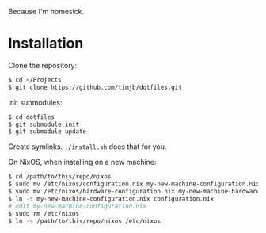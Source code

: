Because I'm homesick.

Installation
============

Clone the repository:

```bash
$ cd ~/Projects
$ git clone https://github.com/timjb/dotfiles.git
```

Init submodules:

```bash
$ cd dotfiles
$ git submodule init
$ git submodule update
```

Create symlinks. `./install.sh` does that for you.

On NixOS, when installing on a new machine:

```bash
$ cd /path/to/this/repo/nixos
$ sudo mv /etc/nixos/configuration.nix my-new-machine-configuration.nix
$ sudo mv /etc/nixos/hardware-configuration.nix my-new-machine-hardware-configuration.nix
$ ln -s my-new-machine-configuration.nix configuration.nix
# edit my-new-machine-configuration.nix
$ sudo rm /etc/nixos
$ ln -s /path/to/this/repo/nixos /etc/nixos
```